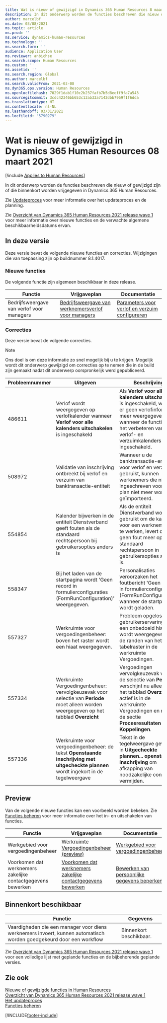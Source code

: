 ```yaml
---
title: Wat is nieuw of gewijzigd in Dynamics 365 Human Resources 8 maart 2021
description: In dit onderwerp worden de functies beschreven die nieuw of gewijzigd zijn in Microsoft Dynamics 365 Human Resources voor 8 maart 2021.
author: marcelbf
ms.date: 03/08/2021
ms.topic: article
ms.prod: ''
ms.service: dynamics-human-resources
ms.technology: ''
ms.search.form: ''
audience: Application User
ms.reviewer: anbichse
ms.search.scope: Human Resources
ms.custom: ''
ms.assetid: ''
ms.search.region: Global
ms.author: marcelbf
ms.search.validFrom: 2021-03-08
ms.dyn365.ops.version: Human Resources
ms.openlocfilehash: 7029f1dab1f10c2b237fafb7b5d8eeff9fa7a543
ms.sourcegitcommit: 3cdc42346bb653c13ab33a7142dbb7969f1f6dda
ms.translationtype: HT
ms.contentlocale: nl-NL
ms.lasthandoff: 03/31/2021
ms.locfileid: "5790279"
---
```

# <a name="whats-new-or-changed-in-dynamics-365-human-resources-march-08-2021"></a>Wat is nieuw of gewijzigd in Dynamics 365 Human Resources 08 maart 2021

[!include [Applies to Human Resources](../includes/applies-to-hr.md)]

In dit onderwerp worden de functies beschreven die nieuw of gewijzigd zijn of die binnenkort worden vrijgegeven in Dynamics 365 Human Resources.

Zie [Updateproces](hr-admin-setup-update-process.md) voor meer informatie over het updateproces en de planning.

Zie [Overzicht van Dynamics 365 Human Resources 2021 release wave 1](https://docs.microsoft.com/dynamics365-release-plan/2021wave1/human-resources/dynamics365-human-resources/) voor meer informatie over nieuwe functies en de verwachte algemene beschikbaarheidsdatums ervan.

## <a name="in-this-release"></a>In deze versie

Deze versie bevat de volgende nieuwe functies en correcties. Wijzigingen die van toepassing zijn op buildnummer 8.1.4017.

### <a name="new-features"></a>Nieuwe functies

De volgende functie zijn algemeen beschikbaar in deze release.

| Functie | Vrijgaveplan | Documentatie |
| --- | --- | --- |
| Bedrijfsweergave van verlof voor managers | [Bedrijfsweergave van werknemersverlof voor managers](https://docs.microsoft.com/dynamics365-release-plan/2020wave2/human-resources/dynamics365-human-resources/cross-company-view-employee-leave-managers) | [Parameters voor verlof en verzuim configureren](https://docs.microsoft.com/dynamics365/human-resources/hr-leave-and-absence-parameters) |

### <a name="bug-fixes"></a>Correcties

Deze versie bevat de volgende correcties.

> [!NOTE]
> Ons doel is om deze informatie zo snel mogelijk bij u te krijgen. Mogelijk wordt dit onderwerp gewijzigd om correcties op te nemen die in de build zijn gemaakt nadat dit onderwerp oorspronkelijk werd gepubliceerd.

| Probleemnummer | Uitgeven |  Beschrijving |
| --- | --- | --- |
| 486611 | Verlof wordt weergegeven op verlofkalender wanneer **Verlof voor alle kalenders uitschakelen** is ingeschakeld | Als **Verlof voor alle kalenders uitschakelen** is ingeschakeld, wordt er geen verlofinformatie meer weergegeven wanneer de functie voor het verbeteren van verlof- en verzuimkalenders is ingeschakeld.|
| 508972 | Validatie van inschrijving ontbreekt bij verlof en verzuim van banktransactie-entiteit | Wanneer u de banktransactie-entiteit voor verlof en verzuim gebruikt, kunnen werknemers die niet zijn ingeschreven voor een plan niet meer worden geïmporteerd. |
| 554854 | Kalender bijwerken in de entiteit Dienstverband geeft fouten als de standaard rechtspersoon bij gebruikersopties anders is | Als de entiteit Dienstverband wordt gebruikt om de kalender voor een werknemer bij te werken, levert dat geen fout meer op als de standaard rechtspersoon in gebruikersopties anders is. |
| 558347 | Bij het laden van de startpagina wordt 'Geen record in formulierconfiguraties (FormRunConfiguration)' weergegeven. | Personalisaties veroorzaken het foutbericht 'Geen record in formulierconfiguraties (FormRunConfiguration)' wanneer de startpagina wordt geladen. |
| 557327 | Werkruimte voor vergoedingenbeheer: boven het raster wordt een hiaat weergegeven. | Probleem opgelost met gebruikerservaring met een onbedoeld hiaat dat wordt weergegeven op de randen van het tabelraster in de werkruimte Vergoedingen. |
| 557334 | Werkruimte Vergoedingenbeheer: vervolgkeuzevak voor selectie van **Periode** moet alleen worden weergegeven op het tabblad **Overzicht** | Vergoedingen vervolgkeuzevak voor de selectie van **Periode** verschijnt nu alleen als het tabblad **Overzicht** actief is in de werkruimte Vergoedingen en niet in de sectie **Procesresultaten** en **Koppelingen**. |
| 557336 | Werkruimte voor vergoedingenbeheer: de tekst **Openstaande inschrijving met uitgecheckte plannen** wordt ingekort in de tegelweergave | Tekst in de tegelweergave gewijzigd in **Uitgecheckte plannen... openstaande inschrijving** om afkapping van noodzakelijke context te vermijden. |

## <a name="in-preview"></a>Preview

Van de volgende nieuwe functies kan een voorbeeld worden bekeken. Zie [Functies beheren](hr-admin-manage-features.md) voor meer informatie over het in- en uitschakelen van functies.

| Functie | Vrijgaveplan | Documentatie |
| --- | --- | --- |
| Werkgebied voor vergoedingenbeheer | [Werkruimte Vergoedingenbeheer (preview)](https://docs.microsoft.com/dynamics365-release-plan/2020wave2/human-resources/dynamics365-human-resources/benefits-management-workspace) | [Werkgebied voor vergoedingenbeheer](hr-benefits-management-workspace.md) |
| Voorkomen dat werknemers zakelijke contactgegevens bewerken | [Voorkomen dat werknemers zakelijke contactgegevens bewerken](https://docs.microsoft.com/dynamics365-release-plan/2020wave2/human-resources/dynamics365-human-resources/restrict-employees-editing-business-contact-details) | [Bewerken van persoonlijke gegevens beperken](hr-employee-self-service-restrict-editing.md)|

## <a name="coming-soon"></a>Binnenkort beschikbaar

| Functie | Gegevens |
| --- | --- |
| Vaardigheden die een manager voor diens werknemers invoert, kunnen automatisch worden goedgekeurd door een workflow | Binnenkort beschikbaar. |

Zie [Overzicht van Dynamics 365 Human Resources 2021 release wave 1](https://docs.microsoft.com/dynamics365-release-plan/2021wave1/human-resources/dynamics365-human-resources/) voor een volledige lijst met geplande functies en de bijbehorende geplande versies.

## <a name="see-also"></a>Zie ook

[Nieuwe of gewijzigde functies in Human Resources](hr-admin-whats-new.md)</br>
[Overzicht van Dynamics 365 Human Resources 2021 release wave 1](https://docs.microsoft.com/dynamics365-release-plan/2021wave1/human-resources/dynamics365-human-resources/)</br>
[Het updateproces](hr-admin-setup-update-process.md)</br>
[Functies beheren](hr-admin-manage-features.md)


[!INCLUDE[footer-include](../includes/footer-banner.md)]
